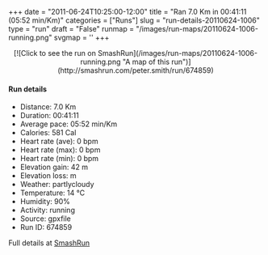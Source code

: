 +++
date = "2011-06-24T10:25:00-12:00"
title = "Ran 7.0 Km in 00:41:11 (05:52 min/Km)"
categories = ["Runs"]
slug = "run-details-20110624-1006"
type = "run"
draft = "False"
runmap = "/images/run-maps/20110624-1006-running.png"
svgmap = '<polyline points="56 0, 57 5, 61 8, 62 13, 67 21, 66 23, 61 24, 58 31, 59 39, 52 57, 48 62, 48 66, 44 70, 34 73, 40 76, 39 81, 39 88, 35 91, 33 92, 31 91, 29 88, 33 85, 34 82, 34 74, 40 76, 38 82, 40 87, 37 91, 33 92, 73 80, 74 82, 32 100, 22 99, 20 53, 48 63, 45 74, 47 69, 48 67, 47 65, 48 63, 49 62, 54 59, 49 59, 56 46, 60 45, 58 44, 59 39, 59 39, 58 37, 67 43, 66 42, 77 38, 78 35, 78 37, 79 28, 76 27, 77 30, 46 7, 59 4">'
+++



<!--more-->

<center>
[![Click to see the run on SmashRun](/images/run-maps/20110624-1006-running.png "A map of this run")](http://smashrun.com/peter.smith/run/674859)
</center>

#### Run details

* Distance: 7.0 Km
* Duration: 00:41:11
* Average pace: 05:52 min/Km
* Calories: 581 Cal
* Heart rate (ave): 0 bpm
* Heart rate (max): 0 bpm
* Heart rate (min): 0 bpm
* Elevation gain: 42 m
* Elevation loss:  m
* Weather: partlycloudy
* Temperature: 14 &deg;C
* Humidity: 90%
* Activity: running
* Source: gpxfile
* Run ID: 674859

Full details at [SmashRun](http://smashrun.com/peter.smith/run/674859)